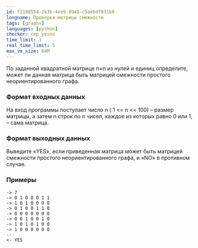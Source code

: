 ```yaml
---
id: f2188554-2b3b-4ee9-8940-c5aebdf031b8
longname: Проверка матрицы смежности
tags: [graphs]
languages: [python]
checker: cmp_yesno
time_limit: 1
real_time_limit: 5
max_vm_size: 64M
---
```


По заданной квадратной матрице n×n из нулей и единиц определите, может ли данная матрица быть матрицей смежности простого неориентированного графа.

### Формат входных данных

На вход программы поступает число n ( 1 <= n <= 100) – размер матрицы, а затем n строк по n чисел, каждое из которых равно 0 или 1, – сама матрица.

### Формат выходных данных

Выведите  «YES», если приведенная матрица может быть матрицей смежности простого неориентированного графа, и «NO» в противном случае.

### Примеры

```
-> 7
-> 0 1 0 0 0 1 1
-> 1 0 1 0 0 0 0
-> 0 1 0 0 1 1 0
-> 0 0 0 0 0 0 0
-> 0 0 1 0 0 1 0
-> 1 0 1 0 1 0 0
-> 1 0 0 0 0 0 0
--
<- YES
```